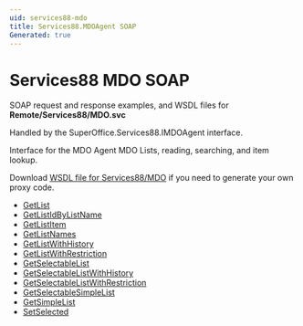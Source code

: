 ```yaml
---
uid: services88-mdo
title: Services88.MDOAgent SOAP
Generated: true
---
```


# Services88 MDO SOAP

SOAP request and response examples, and WSDL files for **Remote/Services88/MDO.svc**

Handled by the <see cref="T:SuperOffice.Services88.IMDOAgent">SuperOffice.Services88.IMDOAgent</see> interface.

Interface for the MDO Agent
MDO Lists, reading, searching, and item lookup.

Download [WSDL file for Services88/MDO](../Services88-MDO.md) if you need to generate your own proxy code.

* [GetList](GetList.md)
* [GetListIdByListName](GetListIdByListName.md)
* [GetListItem](GetListItem.md)
* [GetListNames](GetListNames.md)
* [GetListWithHistory](GetListWithHistory.md)
* [GetListWithRestriction](GetListWithRestriction.md)
* [GetSelectableList](GetSelectableList.md)
* [GetSelectableListWithHistory](GetSelectableListWithHistory.md)
* [GetSelectableListWithRestriction](GetSelectableListWithRestriction.md)
* [GetSelectableSimpleList](GetSelectableSimpleList.md)
* [GetSimpleList](GetSimpleList.md)
* [SetSelected](SetSelected.md)
